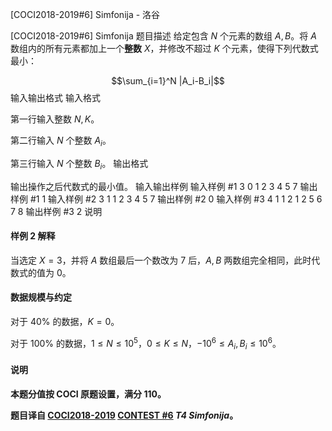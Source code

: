 



[COCI2018-2019#6] Simfonija - 洛谷














[COCI2018-2019#6] Simfonija
题目描述
给定包含 $N$ 个元素的数组 $A,B$。将 $A$ 数组内的所有元素都加上一个**整数** $X$，并修改不超过 $K$ 个元素，使得下列代数式最小：

$$\sum_{i=1}^N |A_i-B_i|$$
输入输出格式
输入格式

第一行输入整数 $N,K$。

第二行输入 $N$ 个整数 $A_i$。

第三行输入 $N$ 个整数 $B_i$。
输出格式

输出操作之后代数式的最小值。
输入输出样例
输入样例 #1
3 0
1 2 3
4 5 7
输出样例 #1
1
输入样例 #2
3 1
1 2 3
4 5 7
输出样例 #2
0
输入样例 #3
4 1
1 2 1 2
5 6 7 8
输出样例 #3
2
说明
#### 样例 2 解释

当选定 $X=3$，并将 $A$ 数组最后一个数改为 $7$ 后，$A,B$ 两数组完全相同，此时代数式的值为 $0$。

#### 数据规模与约定

对于 $40\%$ 的数据，$K=0$。

对于 $100\%$ 的数据，$1 \le N \le 10^5$，$0 \le K \le N$，$-10^6 \le A_i,B_i \le 10^6$。

#### 说明

**本题分值按 COCI 原题设置，满分 $110$。**

**题目译自 [COCI2018-2019](https://hsin.hr/coci/archive/2018_2019/) [CONTEST #6](https://hsin.hr/coci/archive/2018_2019/contest6_tasks.pdf)  _T4 Simfonija_。**







